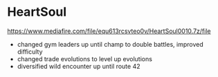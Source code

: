 # HeartSoul
https://www.mediafire.com/file/equ613rcsvteo0v/HeartSoul0010.7z/file

- changed gym leaders up until champ to double battles, improved difficulty
- changed trade evolutions to level up evolutions
- diversified wild encounter up until route 42  
